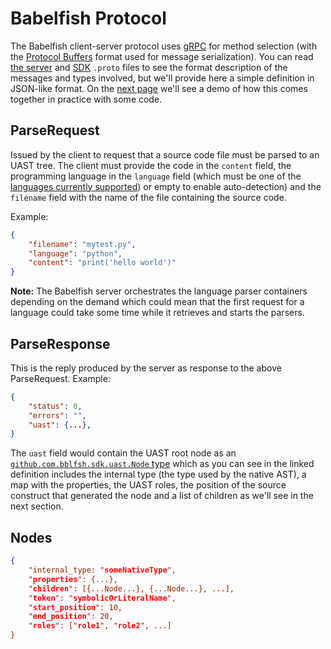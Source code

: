 # Babelfish Protocol

The Babelfish client-server protocol uses [gRPC](http://www.grpc.io) for method
selection (with the [Protocol
Buffers](https://developers.google.com/protocol-buffers/) format used for message
serialization). You can read [the
server](https://github.com/bblfsh/sdk/blob/master/protocol/generated.proto) and
[SDK](https://github.com/bblfsh/sdk/blob/master/uast/generated.proto) `.proto`
files to see the format description of the messages and types involved, but we'll
provide here a simple definition in JSON-like format. On the [next
page](server-grpc-example.md) we'll see a demo of how this comes together in
practice with some code.

## ParseRequest

Issued by the client to request that a source code file must be parsed to an UAST
tree. The client must provide the code in the `content` field, the programming
language in the `language` field (which must be one of the [languages currently
supported](../languages.md)) or empty to enable auto-detection) and the `filename`
field with the name of the file containing the source code.

Example:

```json
{
    "filename": "mytest.py",
    "language": "python",
    "content": "print('hello world')"
}
```

**Note:** The Babelfish server orchestrates the language parser containers
depending on the demand which could mean that the first request for a language
could take some time while it retrieves and starts the parsers.

## ParseResponse

This is the reply produced by the server as response to the above
ParseRequest. Example:

```json
{
    "status": 0,
    "errors": "",
    "uast": {...},
}
```

The `uast` field would contain the UAST root node as an
[`github.com.bblfsh.sdk.uast.Node`
type](https://github.com/bblfsh/sdk/blob/master/uast/generated.proto#L11) which as
you can see in the linked definition includes the internal type (the type used by
the native AST), a map with the properties, the UAST roles, the position of the
source construct that generated the node and a list of children as we'll see in
the next section.

## Nodes

```json
{
    "internal_type: "someNativeType",
    "properties": {...},
    "children": [{...Node...}, {...Node...}, ...],
    "token": "symbolicOrLiteralName",
    "start_position": 10,
    "end_position": 20,
    "roles": ["role1", "role2", ...]
}
```
